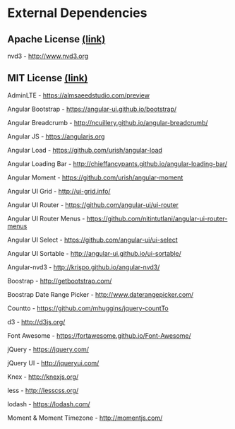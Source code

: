 # External Dependencies

## Apache License [(link)](http://www.apache.org/licenses/LICENSE-2.0)

nvd3 - http://www.nvd3.org 

## MIT License [(link)](https://opensource.org/licenses/MIT)

AdminLTE - https://almsaeedstudio.com/preview

Angular Bootstrap - https://angular-ui.github.io/bootstrap/

Angular Breadcrumb - http://ncuillery.github.io/angular-breadcrumb/

Angular JS - https://angularjs.org

Angular Load - https://github.com/urish/angular-load

Angular Loading Bar - http://chieffancypants.github.io/angular-loading-bar/

Angular Moment - https://github.com/urish/angular-moment

Angular UI Grid - http://ui-grid.info/

Angular UI Router - https://github.com/angular-ui/ui-router

Angular UI Router Menus - https://github.com/nitintutlani/angular-ui-router-menus

Angular UI Select - https://github.com/angular-ui/ui-select

Angular UI Sortable - http://angular-ui.github.io/ui-sortable/

Angular-nvd3 - http://krispo.github.io/angular-nvd3/

Boostrap - http://getbootstrap.com/

Boostrap Date Range Picker - http://www.daterangepicker.com/

Countto - https://github.com/mhuggins/jquery-countTo

d3 - http://d3js.org/

Font Awesome - https://fortawesome.github.io/Font-Awesome/

jQuery - https://jquery.com/

jQuery UI - http://jqueryui.com/

Knex - http://knexjs.org/

less - http://lesscss.org/

lodash - https://lodash.com/

Moment & Moment Timezone - http://momentjs.com/
